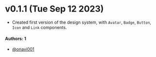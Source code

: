 # v0.1.1 (Tue Sep 12 2023)

- Created first version of the design system, with `Avatar`, `Badge`, `Button`, `Icon` and `Link` components.

#### Authors: 1

- [@onavi001](https://github.com/onavi001)
